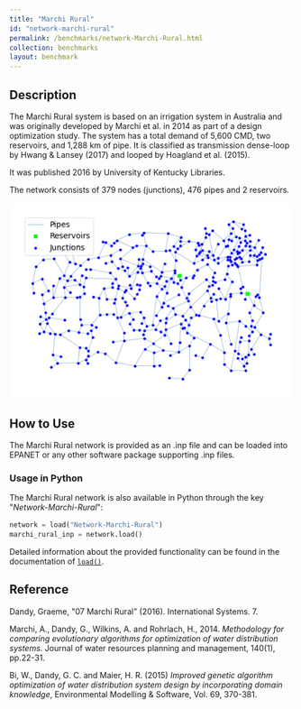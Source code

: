 ```yaml
---
title: "Marchi Rural"
id: "network-marchi-rural"
permalink: /benchmarks/network-Marchi-Rural.html
collection: benchmarks
layout: benchmark
---
```



## Description

The Marchi Rural system is based on an irrigation system in Australia and was originally developed by Marchi et al. in
2014 as part of a design optimization study. The system has a total demand of 5,600 CMD, two reservoirs, and 1,288 km of
pipe. It is classified as transmission dense-loop by Hwang & Lansey (2017) and looped by Hoagland et al. (2015).

It was published 2016 by University of Kentucky Libraries.

The network consists of 379 nodes (junctions), 476 pipes and 2 reservoirs.

<img src="../static/benchmarks/network-marchi-rural/marchi_rural_plot.png"/>

## How to Use

The Marchi Rural network is provided as an .inp file and can be loaded into EPANET or any other software package
supporting .inp files.

### Usage in Python

The Marchi Rural network is also available in Python through the key "*Network-Marchi-Rural*":
```python
network = load("Network-Marchi-Rural")
marchi_rural_inp = network.load()
```

Detailed information about the provided functionality can be found in the documentation of
[`load()`](https://waterbenchmarkhub.readthedocs.io/en/latest/water_benchmark_hub.networks.html#water_benchmark_hub.networks.networks.MarchiRural.load).


## Reference

Dandy, Graeme, "07 Marchi Rural" (2016). International Systems. 7.
[<i class="bi bi-link"></i>](https://uknowledge.uky.edu/wdst_international/7)

Marchi, A., Dandy, G., Wilkins, A. and Rohrlach, H., 2014. *Methodology for comparing evolutionary algorithms for
optimization of water distribution systems.* Journal of water resources planning and management, 140(1), pp.22-31.
[<i class="bi bi-link"></i>](https://doi.org/10.1061/(ASCE)WR.1943-5452.0000321)

Bi, W., Dandy, G. C. and Maier, H. R. (2015) *Improved genetic algorithm optimization of water distribution system design
by incorporating domain knowledge*, Environmental Modelling & Software, Vol. 69, 370-381.
[<i class="bi bi-link"></i>](https://doi.org/10.1016/j.envsoft.2014.09.010)
